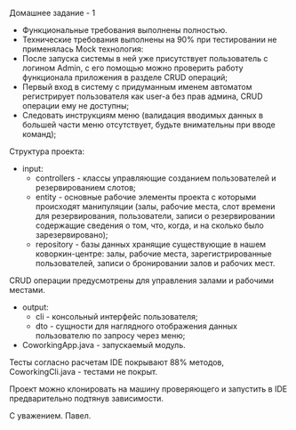 Домашнее задание - 1

- Функциональные требования выполнены полностью.
- Технические требования выполнены на 90% при тестировании не применялась Mock технология:
- После запуска системы в ней уже присутствует пользователь с логином Admin,
с его помощью можно проверить работу функционала приложения в разделе CRUD операций;
- Первый вход в систему с придуманным именем автоматом регистрирует пользователя как user-a без прав админа,
CRUD операции ему не доступны;
- Следовать инструкциям меню (валидация вводимых данных в большей части меню отсутствует, будьте внимательны при 
вводе команд);

Структура проекта:
- input:
  - controllers - классы управляющие созданием пользователей и резервированием слотов;
  - entity - основные рабочие элементы проекта с которыми происходят манипуляции (залы, рабочие места, 
слот времени для резервирования, пользователи, записи о резервировании содержащие сведения о том, что, когда, 
и на сколько было зарезервировано);
  - repository - базы данных хранящие существующие в нашем коворкин-центре: залы, рабочие места, 
зарегистрированные пользователей, записи о бронировании залов и рабочих мест.

CRUD операции предусмотрены для управления залами и рабочими местами.

- output:
  - cli - консольный интерфейс пользователя;
  - dto - сущности для наглядного отображения данных пользователю по запросу через меню;
- CoworkingApp.java - запускаемый модуль.

Тесты согласно расчетам IDE покрывают 88% методов, CoworkingCli.java - тестами не покрыт.

Проект можно клонировать на машину проверяющего и запустить в IDE предварительно подтянув зависимости.

С уважением.
Павел.